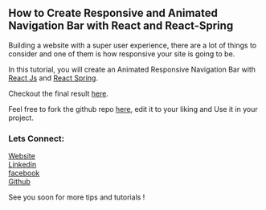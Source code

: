 ## How to Create Responsive and Animated Navigation Bar with React and React-Spring

Building a website with a super user experience, there are a lot of things to consider and one of them is how responsive your site is going to be.

In this tutorial, you will create an Animated Responsive Navigation Bar with [React Js](https://reactjs.org/) and [React Spring](https://www.react-spring.io/).

Checkout the final result [here](https://pure-react-navigation-bar.netlify.app/).

Feel free to fork the github repo [here](https://github.com/KevinOchiengg/Pure-Responsive-React-Navigation), edit it to your liking and Use it in your project.

### Lets Connect:

[Website](https://ko-technologies.netlify.app)<br/>
[Linkedin](https://www.linkedin.com/in/kevin-ochiengg/) <br/>
[facebook](https://www.facebook.com/KandOTechnologies)<br/>
[Github](https://github.com/KevinOchiengg)

See you soon for more tips and tutorials !
